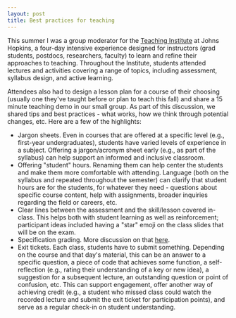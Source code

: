 ```yaml
---
layout: post
title: Best practices for teaching 
---
```


This summer I was a group moderator for the [Teaching Institute](https://ctei.jhu.edu/teaching-academy/ti) at Johns Hopkins, a four-day intensive experience designed for instructors (grad students, postdocs, researchers, faculty) to learn and refine their approaches to teaching. Throughout the Institute, students attended lectures and activities covering a range of topics, including assessment, syllabus design, and active learning. 

Attendees also had to design a lesson plan for a course of their choosing (usually one they've taught before or plan to teach this fall) and share a 15 minute teaching demo in our small group. As part of this discussion, we shared tips and best practices - what works, how we think through potential changes, etc. Here are a few of the highlights: 

* Jargon sheets. Even in courses that are offered at a specific level (e.g., first-year undergraduates), students have varied levels of experience in a subject. Offering a jargon/acronym sheet early (e.g., as part of the syllabus) can help support an informed and inclusive classroom. 
* Offering "student" hours. Renaming them can help center the students and make them more comfortable with attending. Language (both on the syllabus and repeated throughout the semester) can clarify that student hours are for the students, for whatever they need - questions about specific course content, help with assignments, broader inquiries regarding the field or careers, etc.
* Clear lines between the assessment and the skill/lesson covered in-class. This helps both with student learning as well as reinforcement; participant ideas included having a "star" emoji on the class slides that will be on the exam.
* Specification grading. More discussion on that [here](https://ii.library.jhu.edu/2018/04/11/what-is-specifications-grading-and-why-should-you-consider-using-it/).
* Exit tickets. Each class, students have to submit something. Depending on the course and that day's material, this can be an answer to a specific question, a piece of code that achieves some function, a self-reflection (e.g., rating their understanding of a key or new idea), a suggestion for a subsequent lecture, an outstanding question or point of confusion, etc. This can support engagement, offer another way of achieving credit (e.g., a student who missed class could watch the recorded lecture and submit the exit ticket for participation points), and serve as a regular check-in on student understanding. 